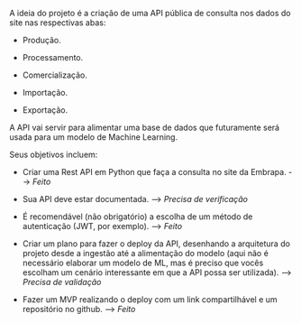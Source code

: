 A ideia do projeto é a criação de uma API pública de consulta nos dados do site nas respectivas abas:

* Produção.

* Processamento.

* Comercialização.

* Importação.

* Exportação.

A API vai servir para alimentar uma base de dados que futuramente será usada para um modelo de Machine Learning.

Seus objetivos incluem:

* Criar uma Rest API em Python que faça a consulta no site da Embrapa. --> *Feito*

* Sua API deve estar documentada. --> *Precisa de verificação*

* É recomendável (não obrigatório) a escolha de um método de autenticação (JWT, por exemplo). --> *Feito*

* Criar um plano para fazer o deploy da API, desenhando a arquitetura do projeto desde a ingestão até a alimentação do modelo (aqui não é necessário elaborar um modelo de ML, mas é preciso que vocês escolham um cenário interessante em que a API possa ser utilizada). --> *Precisa de validação*

* Fazer um MVP realizando o deploy com um link compartilhável e um repositório no github. --> *Feito*
